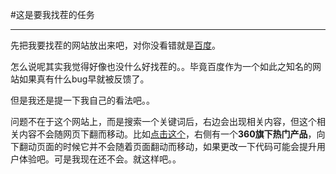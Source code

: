 #这是要我找茬的任务
***
先把我要找茬的网站放出来吧，对你没看错就是[百度](http://www.baidu.com)。


怎么说呢其实我觉得好像也没什么好找茬的。。毕竟百度作为一个如此之知名的网站如果真有什么bug早就被反馈了。

但是我还是提一下我自己的看法吧。。

问题不在于这个网站上，而是搜索一个关键词后，右边会出现相关内容，但这个相关内容不会随网页下翻而移动。比如[点击这个](https://www.baidu.com/s?ie=utf-8&f=8&rsv_bp=1&rsv_idx=1&tn=baidu&wd=360&oq=%26lt%3B60&rsv_pq=8a9a2ad800015303&rsv_t=adabMmXj30tG%2F2Iq%2BW6QNGw4vSdX%2BOMp8OMxAvRi0I8RK7iIZSfBzf7%2BwRI&rqlang=cn&rsv_enter=0)，右侧有一个**360旗下热门产品**，向下翻动页面的时候它并不会随着页面翻动而移动，如果更改一下代码可能会提升用户体验吧。可是我现在还不会。就这样吧。。